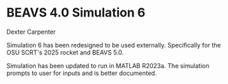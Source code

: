 # BEAVS 4.0 Simulation 6

Dexter Carpenter

Simulation 6 has been redesigned to be used externally. Specifically for the OSU SCRT's 2025 rocket and BEAVS 5.0.

Simulation has been updated to run in MATLAB R2023a. The simulation prompts to user for inputs and is better documented.
